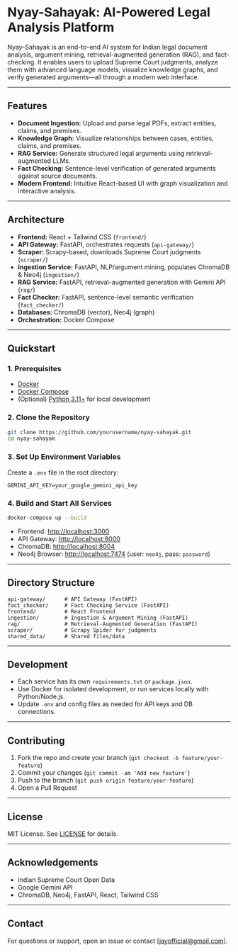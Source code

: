 # Nyay-Sahayak: AI-Powered Legal Analysis Platform

Nyay-Sahayak is an end-to-end AI system for Indian legal document analysis, argument mining, retrieval-augmented generation (RAG), and fact-checking. It enables users to upload Supreme Court judgments, analyze them with advanced language models, visualize knowledge graphs, and verify generated arguments—all through a modern web interface.

---

## Features

- **Document Ingestion:** Upload and parse legal PDFs, extract entities, claims, and premises.
- **Knowledge Graph:** Visualize relationships between cases, entities, claims, and premises.
- **RAG Service:** Generate structured legal arguments using retrieval-augmented LLMs.
- **Fact Checking:** Sentence-level verification of generated arguments against source documents.
- **Modern Frontend:** Intuitive React-based UI with graph visualization and interactive analysis.

---

## Architecture

- **Frontend:** React + Tailwind CSS (`frontend/`)
- **API Gateway:** FastAPI, orchestrates requests (`api-gateway/`)
- **Scraper:** Scrapy-based, downloads Supreme Court judgments (`scraper/`)
- **Ingestion Service:** FastAPI, NLP/argument mining, populates ChromaDB & Neo4j (`ingestion/`)
- **RAG Service:** FastAPI, retrieval-augmented generation with Gemini API (`rag/`)
- **Fact Checker:** FastAPI, sentence-level semantic verification (`fact_checker/`)
- **Databases:** ChromaDB (vector), Neo4j (graph)
- **Orchestration:** Docker Compose

---

## Quickstart

### 1. Prerequisites

- [Docker](https://www.docker.com/)
- [Docker Compose](https://docs.docker.com/compose/)
- (Optional) [Python 3.11+](https://www.python.org/) for local development

### 2. Clone the Repository

```sh
git clone https://github.com/yourusername/nyay-sahayak.git
cd nyay-sahayak
```

### 3. Set Up Environment Variables

Create a `.env` file in the root directory:

```
GEMINI_API_KEY=your_google_gemini_api_key
```

### 4. Build and Start All Services

```sh
docker-compose up --build
```

- Frontend: [http://localhost:3000](http://localhost:3000)
- API Gateway: [http://localhost:8000](http://localhost:8000)
- ChromaDB: [http://localhost:8004](http://localhost:8004)
- Neo4j Browser: [http://localhost:7474](http://localhost:7474) (user: `neo4j`, pass: `password`)

---

## Directory Structure

```
api-gateway/      # API Gateway (FastAPI)
fact_checker/     # Fact Checking Service (FastAPI)
frontend/         # React Frontend
ingestion/        # Ingestion & Argument Mining (FastAPI)
rag/              # Retrieval-Augmented Generation (FastAPI)
scraper/          # Scrapy Spider for judgments
shared_data/      # Shared files/data
```

---

## Development

- Each service has its own `requirements.txt` or `package.json`.
- Use Docker for isolated development, or run services locally with Python/Node.js.
- Update `.env` and config files as needed for API keys and DB connections.

---

## Contributing

1. Fork the repo and create your branch (`git checkout -b feature/your-feature`)
2. Commit your changes (`git commit -am 'Add new feature'`)
3. Push to the branch (`git push origin feature/your-feature`)
4. Open a Pull Request

---

## License

MIT License. See [LICENSE](LICENSE) for details.

---

## Acknowledgements

- Indian Supreme Court Open Data
- Google Gemini API
- ChromaDB, Neo4j, FastAPI, React, Tailwind CSS

---

## Contact

For questions or support, open an issue or contact [jayofficial@gmail.com].


